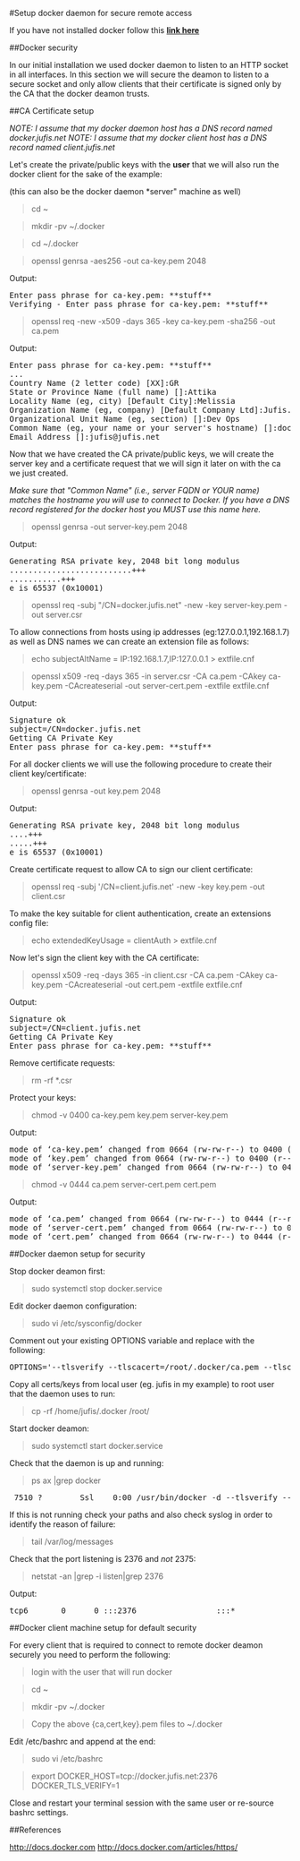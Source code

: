 #Setup docker daemon for secure remote access

If you have not installed docker follow this **[link here](docker-installation.md)**

##Docker security

In our initial installation we used docker daemon to listen to an HTTP socket in all interfaces. In this section we will secure the deamon to listen to a secure socket and only allow clients that their certificate is signed only by the CA that the docker deamon trusts.

##CA Certificate setup

*NOTE: I assume that my docker daemon host has a DNS record named docker.jufis.net*
*NOTE: I assume that my docker client host has a DNS record named client.jufis.net*

Let's create the private/public keys with the **user** that we will also run the docker client for the sake of the example:

(this can also be the docker daemon *server" machine as well)

>cd ~

>mkdir -pv ~/.docker

>cd ~/.docker

>openssl genrsa -aes256 -out ca-key.pem 2048

Output:
<pre>
Enter pass phrase for ca-key.pem: **stuff**
Verifying - Enter pass phrase for ca-key.pem: **stuff**
</pre>

>openssl req -new -x509 -days 365 -key ca-key.pem -sha256 -out ca.pem

Output:
<pre>
Enter pass phrase for ca-key.pem: **stuff**
...
Country Name (2 letter code) [XX]:GR
State or Province Name (full name) []:Attika
Locality Name (eg, city) [Default City]:Melissia
Organization Name (eg, company) [Default Company Ltd]:Jufis.net
Organizational Unit Name (eg, section) []:Dev Ops
Common Name (eg, your name or your server's hostname) []:docker.jufis.net
Email Address []:jufis@jufis.net
</pre>

Now that we have created the CA private/public keys, we will create the server key and a certificate request that we will sign it later on with the ca we just created. 

*Make sure that "Common Name" (i.e., server FQDN or YOUR name) matches the hostname you will use to connect to Docker. If you have a DNS record registered for the docker host you MUST use this name here.*

>openssl genrsa -out server-key.pem 2048

Output:
<pre>
Generating RSA private key, 2048 bit long modulus
..........................+++
...........+++
e is 65537 (0x10001)
</pre>

>openssl req -subj "/CN=docker.jufis.net" -new -key server-key.pem -out server.csr

To allow connections from hosts using ip addresses (eg:127.0.0.1,192.168.1.7) as well as DNS names we can create an extension file as follows:

>echo subjectAltName = IP:192.168.1.7,IP:127.0.0.1 > extfile.cnf

>openssl x509 -req -days 365 -in server.csr -CA ca.pem -CAkey ca-key.pem -CAcreateserial -out server-cert.pem -extfile extfile.cnf

Output:
<pre>
Signature ok
subject=/CN=docker.jufis.net
Getting CA Private Key
Enter pass phrase for ca-key.pem: **stuff**
</pre>

For all docker clients we will use the following procedure to create their client key/certificate:

>openssl genrsa -out key.pem 2048

Output:
<pre>
Generating RSA private key, 2048 bit long modulus
....+++
.....+++
e is 65537 (0x10001)
</pre>

Create certificate request to allow CA to sign our client certificate:

>openssl req -subj '/CN=client.jufis.net' -new -key key.pem -out client.csr

To make the key suitable for client authentication, create an extensions config file:

>echo extendedKeyUsage = clientAuth > extfile.cnf

Now let's sign the client key with the CA certificate:

>openssl x509 -req -days 365 -in client.csr -CA ca.pem -CAkey ca-key.pem -CAcreateserial -out cert.pem -extfile extfile.cnf

Output:
<pre>
Signature ok
subject=/CN=client.jufis.net
Getting CA Private Key
Enter pass phrase for ca-key.pem: **stuff**
</pre>

Remove certificate requests:

>rm -rf *.csr

Protect your keys:

>chmod -v 0400 ca-key.pem key.pem server-key.pem

Output:
<pre>
mode of ‘ca-key.pem’ changed from 0664 (rw-rw-r--) to 0400 (r--------)
mode of ‘key.pem’ changed from 0664 (rw-rw-r--) to 0400 (r--------)
mode of ‘server-key.pem’ changed from 0664 (rw-rw-r--) to 0400 (r--------)
</pre>

>chmod -v 0444 ca.pem server-cert.pem cert.pem

Output:
<pre>
mode of ‘ca.pem’ changed from 0664 (rw-rw-r--) to 0444 (r--r--r--)
mode of ‘server-cert.pem’ changed from 0664 (rw-rw-r--) to 0444 (r--r--r--)
mode of ‘cert.pem’ changed from 0664 (rw-rw-r--) to 0444 (r--r--r--)
</pre>

##Docker daemon setup for security

Stop docker deamon first:

>sudo systemctl stop docker.service

Edit docker daemon configuration:

>sudo vi /etc/sysconfig/docker

Comment out your existing OPTIONS variable and replace with the following:

<pre>
OPTIONS='--tlsverify --tlscacert=/root/.docker/ca.pem --tlscert=/root/.docker/server-cert.pem --tlskey=/root/.docker/server-key.pem -H=0.0.0.0:2376'
</pre>

Copy all certs/keys from local user (eg. jufis in my example) to root user that the daemon uses to run:

>cp -rf /home/jufis/.docker /root/

Start docker deamon:

>sudo systemctl start docker.service

Check that the daemon is up and running:

>ps ax |grep docker

<pre>
 7510 ?        Ssl    0:00 /usr/bin/docker -d --tlsverify --tlscacert=/root/.docker/ca.pem --tlscert=/root/.docker/server-cert.pem --tlskey=/root/.docker/server-key.pem -H=0.0.0.0:2376 --insecure-registry 0.0.0.0:5000
</pre>

If this is not running check your paths and also check syslog in order to identify the reason of failure:

>tail /var/log/messages

Check that the port listening is 2376 and *not* 2375:

>netstat -an |grep -i listen|grep 2376

Output:
<pre>
tcp6       0      0 :::2376                 :::*                    LISTEN
</pre>


##Docker client machine setup for default security

For every client that is required to connect to remote docker deamon securely you need to perform the following:

>login with the user that will run docker

>cd ~

>mkdir -pv ~/.docker

>Copy the above {ca,cert,key}.pem files to ~/.docker

Edit /etc/bashrc and append at the end:

>sudo vi /etc/bashrc

>export DOCKER_HOST=tcp://docker.jufis.net:2376 DOCKER_TLS_VERIFY=1

Close and restart your terminal session with the same user or re-source bashrc settings.


##References

http://docs.docker.com
http://docs.docker.com/articles/https/
